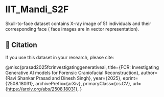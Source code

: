 # IIT_Mandi_S2F
Skull-to-face dataset contains X-ray image of  51 individuals and their corresponding face ( face images are in vector representation).
## 📖 Citation

If you use this dataset in your research, please cite:

@misc{prasad2025fcrinvestigatinggenerativeai,
      title={FCR: Investigating Generative AI models for Forensic Craniofacial Reconstruction}, 
      author={Ravi Shankar Prasad and Dinesh Singh},
      year={2025},
      eprint={2508.18031},
      archivePrefix={arXiv},
      primaryClass={cs.CV},
      url={https://arxiv.org/abs/2508.18031}, 
}
